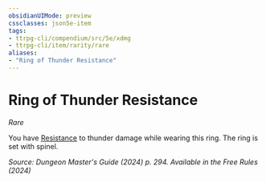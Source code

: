 ```yaml
---
obsidianUIMode: preview
cssclasses: json5e-item
tags:
- ttrpg-cli/compendium/src/5e/xdmg
- ttrpg-cli/item/rarity/rare
aliases: 
- "Ring of Thunder Resistance"
---
```

# Ring of Thunder Resistance
*Rare*  



You have [Resistance](Misc%20Files/CLI/rules/variant-rules/resistance-xphb.md) to thunder damage while wearing this ring. The ring is set with spinel.

*Source: Dungeon Master's Guide (2024) p. 294. Available in the Free Rules (2024)*